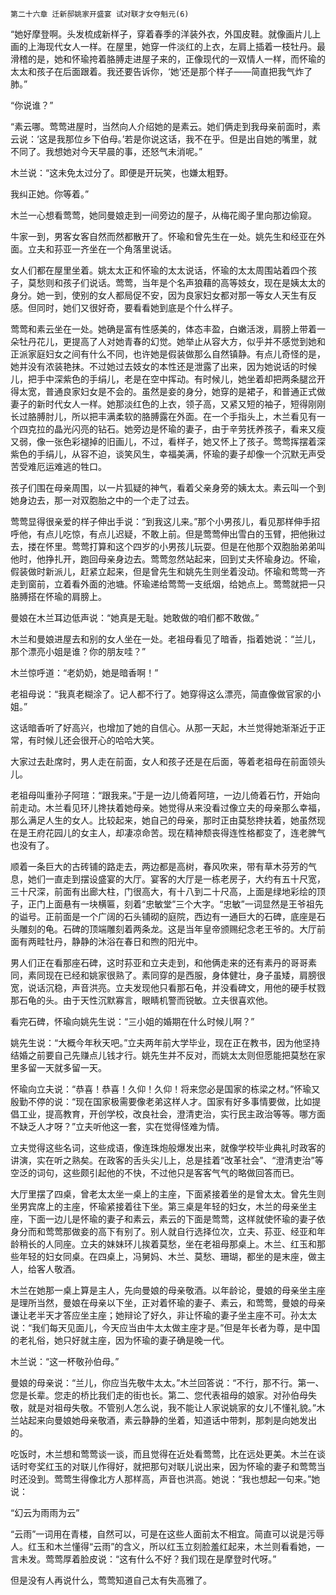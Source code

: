     第二十六章 迁新邸姚家开盛宴 试对联才女夺魁元(6) 

   “她好摩登啊。头发梳成新样子，穿着春季的洋装外衣，外国皮鞋。就像画片儿上画的上海现代女人一样。在屋里，她穿一件淡红的上衣，左肩上插着一枝牡丹。最滑稽的是，她和怀瑜挎着胳膊走进屋子来的，正像现代的一双情人一样，而怀瑜的太太和孩子在后面跟着。我还要告诉你，‘她’还是那个样子——简直把我气炸了肺。”

   “你说谁？”

   “素云哪。莺莺进屋时，当然向人介绍她的是素云。她们俩走到我母亲前面时，素云说：‘这是我那位乡下伯母。’若是你说这话，我不在乎。但是出自她的嘴里，就不同了。我想她对今天早晨的事，还怒气未消呢。”

   木兰说：“这未免太过分了。即便是开玩笑，也嫌太粗野。

   我纠正她。你等着。”

   木兰一心想看莺莺，她同曼娘走到一间旁边的屋子，从梅花阁子里向那边偷窥。

   牛家一到，男客女客自然而然都散开了。怀瑜和曾先生在一处。姚先生和经亚在外面。立夫和荪亚一齐坐在一个角落里说话。

   女人们都在屋里坐着。姚太太正和怀瑜的太太说话，怀瑜的太太周围站着四个孩子，莫愁则和孩子们说话。莺莺，当年是个名声狼藉的高等妓女，现在是姨太太的身分。她一到，使别的女人都局促不安，因为良家妇女都对那一等女人天生有反感。但同时，她们又很好奇，要看看她到底是个什么样子。

   莺莺和素云坐在一处。她确是富有性感美的，体态丰盈，白嫩活泼，肩膀上带着一朵牡丹花儿，更提高了人对她青春的幻觉。她举止从容大方，似乎并不感觉到她和正派家庭妇女之间有什么不同，也许她是假装做那么自然镇静。有点儿奇怪的是，她并没有浓装艳抹。不过她过去妓女的本性还是泄露了出来，因为她说话的时候儿，把手中深紫色的手绢儿，老是在空中挥动。有时候儿，她坐着却把两条腿岔开得太宽，普通良家妇女是不会的。虽然是妾的身分，她穿的是裙子，和普通正式做妻子的新时代女人一样。她那淡红色的上衣，领子高，又紧又短的袖子，短得刚刚长过胳膊肘儿，所以把丰满柔软的胳膊露在外面。在一个手指头上，木兰看见有一个四克拉的晶光闪亮的钻石。她旁边是怀瑜的妻子，由于辛劳抚养孩子，看来又瘦又弱，像一张色彩褪掉的旧画儿，不过，看样子，她又怀上了孩子。莺莺挥摆着深紫色的手绢儿，从容不迫，谈笑风生，幸福美满，怀瑜的妻子却像一个沉默无声受苦受难厄运难逃的牲口。

   孩子们围在母亲周围，以一片狐疑的神气，看着父亲身旁的姨太太。素云叫一个到她身边去，那一对双胞胎之中的一个走了过去。

   莺莺显得很亲爱的样子伸出手说：“到我这儿来。”那个小男孩儿，看见那样伸手招呼他，有点儿吃惊，有点儿迟疑，不敢上前。但是莺莺伸出雪白的玉臂，把他揪过去，搂在怀里。莺莺打算和这个四岁的小男孩儿玩耍。但是在他那个双胞胎弟弟叫他时，他挣扎开，跑回母亲身边去。莺莺忽然站起来，回到丈夫怀瑜身边。怀瑜，假装做时新派儿，赶紧立起来，但是曾先生和姚先生则坐着没动。怀瑜和莺莺一齐走到窗前，立着看外面的池塘。怀瑜递给莺莺一支纸烟，给她点上。莺莺就把一只胳膊搭在怀瑜的肩膀上。

   曼娘在木兰耳边低声说：“她真是无耻。她敢做的咱们都不敢做。”

   木兰和曼娘进屋去和别的女人坐在一处。老祖母看见了暗香，指着她说：“兰儿，那个漂亮小姐是谁？你的朋友哇？”

   木兰惊呼道：“老奶奶，她是暗香啊！”

   老祖母说：“我真老糊涂了。记人都不行了。她穿得这么漂亮，简直像做官家的小姐。”

   这话暗香听了好高兴，也增加了她的自信心。从那一天起，木兰觉得她渐渐近于正常，有时候儿还会很开心的哈哈大笑。

   大家过去赴席时，男人走在前面，女人和孩子还是在后面，等着老祖母在前面领头儿。

   老祖母叫重孙子阿瑄：“跟我来。”于是一边儿倚着阿瑄，一边儿倚着石竹，开始向前走动。木兰看见环儿搀扶着她母亲。她觉得从来没看过像立夫的母亲那么幸福，那么满足人生的女人。比较起来，她自己的母亲，那时正由莫愁搀扶着，她虽然现在是王府花园儿的女主人，却凄凉命苦。现在精神颓丧得连性格都变了，连老脾气也没有了。

   顺着一条巨大的古砖铺的路走去，两边都是高树，春风吹来，带有草木芬芳的气息，她们一直走到摆设盛宴的大厅。宴客的大厅是一栋老房子，大约有五十尺宽，三十尺深，前面有出廊大柱，门很高大，有十八到二十尺高，上面是绿地彩绘的顶子，正门上面悬有一块横匾，刻着“忠敏堂”三个大字。“忠敏”一词显然是王爷祖先的谥号。正前面是一个广阔的石头铺砌的庭院，西边有一通巨大的石碑，底座是石头雕刻的龟。石碑的顶端雕刻着两条龙。这是当年皇帝颁赐纪念老王爷的。大厅前面有两畦牡丹，静静的沐浴在春日和煦的阳光中。

   男人们正在看那座石碑，这时荪亚和立夫走到，和他俩走来的还有素丹的哥哥素同，素同现在已经和姚家很熟了。素同穿的是西服，身体健壮，身子虽矮，肩膀很宽，说话沉稳，声音洪亮。立夫发现他只看那石龟，并没看碑文，用他的硬手杖戮那石龟的头。由于天性沉默寡言，眼睛机警而锐敏。立夫很喜欢他。

   看完石碑，怀瑜向姚先生说：“三小姐的婚期在什么时候儿啊？”

   姚先生说：“大概今年秋天吧。”立夫两年前大学毕业，现在正在教书，因为他坚持结婚之前要自己先赚点儿钱才行。姚先生并不反对，而姚太太则但愿能把莫愁在家里多留一天就多留一天。

   怀瑜向立夫说：“恭喜！恭喜！久仰！久仰！将来您必是国家的栋梁之材。”怀瑜又殷勤不停的说：“现在国家极需要像老弟这样人才。国家有好多事情要做，比如提倡工业，提高教育，开创学校，改良社会，澄清吏治，实行民主政治等等。哪方面不缺乏人才呀？”立夫听他这一套，实在觉得怪难为情。

   立夫觉得这些名词，这些成语，像连珠炮般爆发出来，就像学校毕业典礼时政客的讲演，实在听之熟矣。在政客的舌头尖儿上，总是挂着“改革社会”、“澄清吏治”等空泛的词句，这些颇引起他的不快，不过他只是客客气气的略做回答而已。

   大厅里摆了四桌，曾老太太坐一桌上的主座，下面紧接着坐的是曾太太。曾先生则坐男宾席上的主座，怀瑜紧接着往下坐。第三桌是年轻的妇女，木兰的母亲坐主座，下面一边儿是怀瑜的妻子和素云，素云的下面是莺莺，这样就使怀瑜的妻子依身分而和莺莺那做妾的高下有别了。别人就自行选择位次，立夫、荪亚、经亚和年龄稍长的人同座。立夫的妹妹环儿挨着莫愁，坐在老祖母那桌上。木兰、红玉和那些年轻的妇女同桌。在四桌上，冯舅妈、木兰、莫愁、珊瑚，都坐的是末座，做主人，给客人敬酒。

   木兰在她那一桌上算是主人，先向曼娘的母亲敬酒。以年龄论，曼娘的母亲坐主座是理所当然，曼娘在母亲以下坐，正对着怀瑜的妻子、素云，和莺莺，曼娘的母亲谦让老半天才答应坐主座；她辩论了好久，非让怀瑜的妻子坐主座不可。孙太太说：“我们每天见面儿，今天应当由牛太太做主座才是。”但是年长者为尊，是中国的老礼俗，她只好就主座，因为怀瑜的妻子确是晚一代。

   木兰说：“这一杯敬孙伯母。”

   曼娘的母亲说：“兰儿，你应当先敬牛太太。”木兰回答说：“不行，那不行。第一、您是长辈。您走的桥比我们走的街也长。第二、您代表祖母的娘家。对孙伯母失敬，就是对祖母失敬。不管别人怎么说，我不能让人家说姚家的女儿不懂礼貌。”木兰站起来向曼娘她母亲敬酒，素云静静的坐着，知道话中带刺，那刺是向她发出的。

   吃饭时，木兰想和莺莺谈一谈，而且觉得在近处看莺莺，比在远处更美。木兰在谈话时夸奖红玉的对联儿作得好，就把那句对联儿说出来，因为怀瑜的妻子和莺莺当时还没到。莺莺生得像北方人那样高，声音也洪高。她说：“我也想起一句来。”她说：

   “幻云为雨雨为云”

   “云雨”一词用在青楼，自然可以，可是在这些人面前太不相宜。简直可以说是污辱人。红玉和木兰懂得“云雨”的含义，所以红玉立刻脸羞红起来，木兰则看看她，一言未发。莺莺厚着脸皮说：“这有什么不好？我们现在是摩登时代呀。”

   但是没有人再说什么，莺莺知道自己太有失高雅了。

